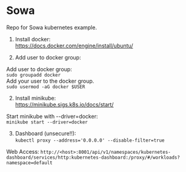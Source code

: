 # Sowa
Repo for Sowa kubernetes example.

1. Install docker: <br>
https://docs.docker.com/engine/install/ubuntu/

2. Add user to docker group: 

Add user to docker group: <br>
```sudo groupadd docker``` <br>
Add your user to the docker group. <br>
```sudo usermod -aG docker $USER```

2. Install minikube: <br>
https://minikube.sigs.k8s.io/docs/start/

Start minikube with --driver=docker: <br>
```minikube start --driver=docker```

3. Dashboard (unsecure!!): <br>
```kubectl proxy --address='0.0.0.0' --disable-filter=true```

Web Access:
```http://<host>:8001/api/v1/namespaces/kubernetes-dashboard/services/http:kubernetes-dashboard:/proxy/#/workloads?namespace=default```

